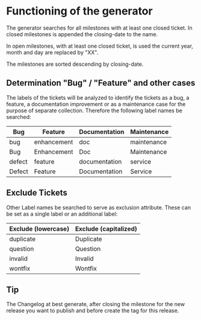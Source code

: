 # Functioning of the generator

The generator searches for all milestones with at least one closed ticket.
In closed milestones is appended the closing-date to the name.

In open milestones, with at least one closed ticket, is used the current year,
 month and day are replaced by "XX".

The milestones are sorted descending by closing-date.


## Determination "Bug" / "Feature" and other cases

The labels of the tickets will be analyzed to identify the tickets as a bug, a  
feature, a documentation improvement or as a maintenance case for the purpose
of separate collection.
Therefore the following label names be searched:

Bug | Feature | Documentation | Maintenance
--- | ------- | ------------- | -----------
bug | enhancement | doc | maintenance
Bug | Enhancement | Doc | Maintenance
defect | feature | documentation | service
Defect | Feature | Documentation | Service


## Exclude Tickets

Other Label names be searched to serve as exclusion attribute.
These can be set as a single label or an additional label:

Exclude (lowercase) | Exclude (capitalized)
--------------- | --------------
duplicate | Duplicate
question | Question
invalid | Invalid
wontfix | Wontfix


## Tip

The Changelog at best generate, after closing the milestone for the new release
you want to publish and before create the tag for this release.
